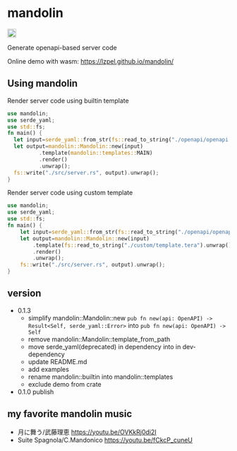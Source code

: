 # mandolin
<a href="https://crates.io/crates/mandolin"><img alt="crates.io" src="https://img.shields.io/crates/v/mandolin.svg?style=for-the-badge&logo=rust" height="20"/></a>

Generate openapi-based server code

Online demo with wasm: https://lzpel.github.io/mandolin/

## Using mandolin

Render server code using builtin template

```rust
use mandolin;
use serde_yaml;
use std::fs;
fn main() {
  let input=serde_yaml::from_str(fs::read_to_string("./openapi/openapi.yaml").unwrap().as_str()).unwrap();
  let output=mandolin::Mandolin::new(input)
          .template(mandolin::templates::MAIN)
          .render()
          .unwrap();
  fs::write("./src/server.rs", output).unwrap();
}
```

Render server code using custom template

```rust
use mandolin;
use serde_yaml;
use std::fs;
fn main() {
    let input=serde_yaml::from_str(fs::read_to_string("./openapi/openapi.yaml").unwrap().as_str()).unwrap();
    let output=mandolin::Mandolin::new(input)
        .template(fs::read_to_string("./custom/template.tera").unwrap())
        .render()
        .unwrap();
    fs::write("./src/server.rs", output).unwrap();
}
```

## version

- 0.1.3
  - simplify mandolin::Mandolin::new `pub fn new(api: OpenAPI) -> Result<Self, serde_yaml::Error>` into `pub fn new(api: OpenAPI) -> Self`
  - remove mandolin::Mandolin::template_from_path
  - move serde_yaml(deprecated) in dependency into in dev-dependency
  - update README.md
  - add examples
  - rename mandolin::builtin into mandolin::templates
  - exclude demo from crate
- 0.1.0 publish

## my favorite mandolin music

- 月に舞う/武藤理恵 https://youtu.be/OVKkRj0di2I
- Suite Spagnola/C.Mandonico https://youtu.be/fCkcP_cuneU